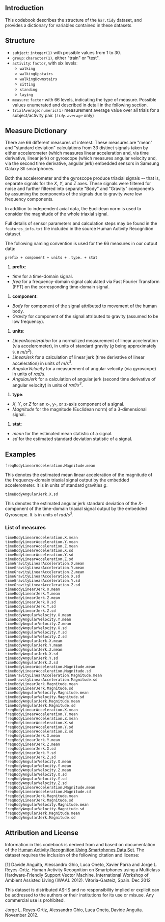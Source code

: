 ## Introduction
This codebook describes the structure of the `har.tidy` dataset, and provides a dictionary for variables contained in these datasets.

## Structure

- `subject`:  `integer(1)` with possible values from 1 to 30.
- `group`: `character(1)`, either "train" or "test".
- `activity`: `factor`, with six levels:
  - `walking`
  - `walkingUpstairs`
  - `walkingDownstairs`
  - `sitting`
  - `standing`
  - `laying`
- `measure`: `factor` with 66 levels, indicating the type of measure. Possible values enumerated and described in detail in the following section.
- `trialAverage`: `numeric(1)` measurement average value over all trials for a subject/activity pair. (*`tidy.average`* only)

## Measure Dictionary

There are 66 different measures of interest. These measures are "mean" and "standard deviation" calculations from 33 distinct signals taken by either accelerometer (which measures linear acceleration and, via time derivative, linear jerk) or gyroscope (which measures angular velocity and, via the second time derivative, angular jerk) embedded sensors in Samsung Galaxy SII smartphones.

Both the accelerometer and the gyroscope produce triaxial signals -- that is, separate signals for the *X*, *Y*, and *Z* axes. These signals were filtered for noise and further filtered into separate "Body" and "Gravity" components by assuming the components of the signals due to gravity were low frequency components.

In addition to independent axial data, the Euclidean norm is used to consider the magnitude of the whole triaxial signal.

Full details of sensor parameters and calculation steps may be found in the `features_info.txt` file included in the source Human Activity Recognition dataset. 

The following naming convention is used for the 66 measures in our output data:

    prefix + component + units + .type. + stat

1. **prefix**: 
  - *time* for a time-domain signal.
  - *freq* for a frequency-domain signal calculated via Fast Fourier Transform (FFT) on the corresponding time-domain signal.
1. **component**:
  - *Body* for component of the signal attributed to movement of the human body.
  - *Gravity* for component of the signal attributed to gravity (assumed to be low frequency).
1. **units**:
  - *LinearAcceleration* for a normalized measurement of linear acceleration (via accelerometer), in units of standard gravity (*g* being approximately `9.8` *m/s<sup>2</sup>*).
  - *LinearJerk* for a calculation of linear jerk (time derivative of linear acceleration) in units of *m/s<sup>3</sup>*.
  - *AngularVelocity* for a measurement of angular velocity (via gyroscope) in units of *rad/s*.
  - *AngularJerk* for a calculation of angular jerk (second time derivative of angular velocity) in units of *rad/s<sup>3</sup>*.
1. **type**:
  - *X*, *Y*, or *Z* for an x-, y-, or z-axis component of a signal.
  - *Magnitude* for the magnitude (Euclidean norm) of a 3-dimensional signal.
1. **stat**:
  - *mean* for the estimated mean statistic of a signal.
  - *sd* for the estimated standard deviation statistic of a signal.

## Examples

    freqBodyLinearAcceleration.Magnitude.mean

This denotes the estimated mean linear acceleration of the magnitude of the frequency-domain triaxial signal output by the embedded accelerometer. It is in units of standard gravities *g*. 

    timeBodyAngularJerk.X.sd
    
This denotes the estimated angular jerk standard deviation of the *X*-component of the time-domain triaxial signal output by the embedded Gyroscope. It is in units of *rad/s<sup>3</sup>*.

### List of measures

    timeBodyLinearAcceleration.X.mean
    timeBodyLinearAcceleration.Y.mean
    timeBodyLinearAcceleration.Z.mean
    timeBodyLinearAcceleration.X.sd
    timeBodyLinearAcceleration.Y.sd
    timeBodyLinearAcceleration.Z.sd
    timeGravityLinearAcceleration.X.mean
    timeGravityLinearAcceleration.Y.mean
    timeGravityLinearAcceleration.Z.mean
    timeGravityLinearAcceleration.X.sd
    timeGravityLinearAcceleration.Y.sd
    timeGravityLinearAcceleration.Z.sd
    timeBodyLinearJerk.X.mean
    timeBodyLinearJerk.Y.mean
    timeBodyLinearJerk.Z.mean
    timeBodyLinearJerk.X.sd
    timeBodyLinearJerk.Y.sd
    timeBodyLinearJerk.Z.sd
    timeBodyAngularVelocity.X.mean
    timeBodyAngularVelocity.Y.mean
    timeBodyAngularVelocity.Z.mean
    timeBodyAngularVelocity.X.sd
    timeBodyAngularVelocity.Y.sd
    timeBodyAngularVelocity.Z.sd
    timeBodyAngularJerk.X.mean
    timeBodyAngularJerk.Y.mean
    timeBodyAngularJerk.Z.mean
    timeBodyAngularJerk.X.sd
    timeBodyAngularJerk.Y.sd
    timeBodyAngularJerk.Z.sd
    timeBodyLinearAcceleration.Magnitude.mean
    timeBodyLinearAcceleration.Magnitude.sd
    timeGravityLinearAcceleration.Magnitude.mean
    timeGravityLinearAcceleration.Magnitude.sd
    timeBodyLinearJerk.Magnitude.mean
    timeBodyLinearJerk.Magnitude.sd
    timeBodyAngularVelocity.Magnitude.mean
    timeBodyAngularVelocity.Magnitude.sd
    timeBodyAngularJerk.Magnitude.mean
    timeBodyAngularJerk.Magnitude.sd
    freqBodyLinearAcceleration.X.mean
    freqBodyLinearAcceleration.Y.mean
    freqBodyLinearAcceleration.Z.mean
    freqBodyLinearAcceleration.X.sd
    freqBodyLinearAcceleration.Y.sd
    freqBodyLinearAcceleration.Z.sd
    freqBodyLinearJerk.X.mean
    freqBodyLinearJerk.Y.mean
    freqBodyLinearJerk.Z.mean
    freqBodyLinearJerk.X.sd
    freqBodyLinearJerk.Y.sd
    freqBodyLinearJerk.Z.sd
    freqBodyAngularVelocity.X.mean
    freqBodyAngularVelocity.Y.mean
    freqBodyAngularVelocity.Z.mean
    freqBodyAngularVelocity.X.sd
    freqBodyAngularVelocity.Y.sd
    freqBodyAngularVelocity.Z.sd
    freqBodyLinearAcceleration.Magnitude.mean
    freqBodyLinearAcceleration.Magnitude.sd
    freqBodyLinearJerk.Magnitude.mean
    freqBodyLinearJerk.Magnitude.sd
    freqBodyAngularVelocity.Magnitude.mean
    freqBodyAngularVelocity.Magnitude.sd
    freqBodyAngularJerk.Magnitude.mean
    freqBodyAngularJerk.Magnitude.sd
    
    
## Attribution and License
Information in this codebook is derived from and based on documentation of the [Human Activity Recognition Using Smartphones Data Set](http://archive.ics.uci.edu/ml/datasets/Human+Activity+Recognition+Using+Smartphones). The dataset requires the inclusion of the following citation and license:

[1] Davide Anguita, Alessandro Ghio, Luca Oneto, Xavier Parra and Jorge L. Reyes-Ortiz. Human Activity Recognition on Smartphones using a Multiclass Hardware-Friendly Support Vector Machine. International Workshop of Ambient Assisted Living (IWAAL 2012). Vitoria-Gasteiz, Spain. Dec 2012

This dataset is distributed AS-IS and no responsibility implied or explicit can be addressed to the authors or their institutions for its use or misuse. Any commercial use is prohibited.

Jorge L. Reyes-Ortiz, Alessandro Ghio, Luca Oneto, Davide Anguita. November 2012.
